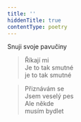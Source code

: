 ```yaml
---
title: ''
hiddenTitle: true
contentType: poetry
---
```


>   

>   

Snuji svoje pavučiny

> Říkají mi  
> Je to tak smutné  
> je to tak smutné

> Přiznávám se  
> Jsem veselý pes  
> Ale někde  
> musím bydlet
